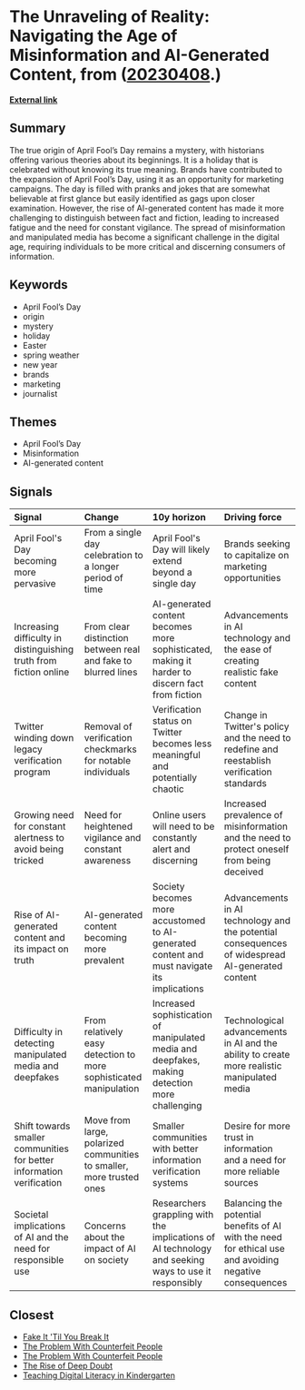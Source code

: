 # __The Unraveling of Reality: Navigating the Age of Misinformation and AI-Generated Content__, from ([20230408](https://kghosh.substack.com/p/20230408).)

__[External link](https://www.vice.com/en/article/5d9p3q/april-fools-day-deepfakes-pope-trump-arrest-gpt)__



## Summary

The true origin of April Fool’s Day remains a mystery, with historians offering various theories about its beginnings. It is a holiday that is celebrated without knowing its true meaning. Brands have contributed to the expansion of April Fool’s Day, using it as an opportunity for marketing campaigns. The day is filled with pranks and jokes that are somewhat believable at first glance but easily identified as gags upon closer examination. However, the rise of AI-generated content has made it more challenging to distinguish between fact and fiction, leading to increased fatigue and the need for constant vigilance. The spread of misinformation and manipulated media has become a significant challenge in the digital age, requiring individuals to be more critical and discerning consumers of information.

## Keywords

* April Fool’s Day
* origin
* mystery
* holiday
* Easter
* spring weather
* new year
* brands
* marketing
* journalist

## Themes

* April Fool’s Day
* Misinformation
* AI-generated content

## Signals

| Signal                                                                | Change                                                               | 10y horizon                                                                                         | Driving force                                                                                           |
|:----------------------------------------------------------------------|:---------------------------------------------------------------------|:----------------------------------------------------------------------------------------------------|:--------------------------------------------------------------------------------------------------------|
| April Fool's Day becoming more pervasive                              | From a single day celebration to a longer period of time             | April Fool's Day will likely extend beyond a single day                                             | Brands seeking to capitalize on marketing opportunities                                                 |
| Increasing difficulty in distinguishing truth from fiction online     | From clear distinction between real and fake to blurred lines        | AI-generated content becomes more sophisticated, making it harder to discern fact from fiction      | Advancements in AI technology and the ease of creating realistic fake content                           |
| Twitter winding down legacy verification program                      | Removal of verification checkmarks for notable individuals           | Verification status on Twitter becomes less meaningful and potentially chaotic                      | Change in Twitter's policy and the need to redefine and reestablish verification standards              |
| Growing need for constant alertness to avoid being tricked            | Need for heightened vigilance and constant awareness                 | Online users will need to be constantly alert and discerning                                        | Increased prevalence of misinformation and the need to protect oneself from being deceived              |
| Rise of AI-generated content and its impact on truth                  | AI-generated content becoming more prevalent                         | Society becomes more accustomed to AI-generated content and must navigate its implications          | Advancements in AI technology and the potential consequences of widespread AI-generated content         |
| Difficulty in detecting manipulated media and deepfakes               | From relatively easy detection to more sophisticated manipulation    | Increased sophistication of manipulated media and deepfakes, making detection more challenging      | Technological advancements in AI and the ability to create more realistic manipulated media             |
| Shift towards smaller communities for better information verification | Move from large, polarized communities to smaller, more trusted ones | Smaller communities with better information verification systems                                    | Desire for more trust in information and a need for more reliable sources                               |
| Societal implications of AI and the need for responsible use          | Concerns about the impact of AI on society                           | Researchers grappling with the implications of AI technology and seeking ways to use it responsibly | Balancing the potential benefits of AI with the need for ethical use and avoiding negative consequences |

## Closest

* [Fake It 'Til You Break It](8900fb75566c9d1b008c2e2c36f7a8e2)
* [The Problem With Counterfeit People](df749b28f13a14f030501985011f6c5b)
* [The Problem With Counterfeit People](ee8ec5a4a60822d8e8a1774e02d3a7e5)
* [The Rise of Deep Doubt](97be17298986599d68a1642e4359d6d5)
* [Teaching Digital Literacy in Kindergarten](ad15fbe04bbe50ec3436c61403d19fca)